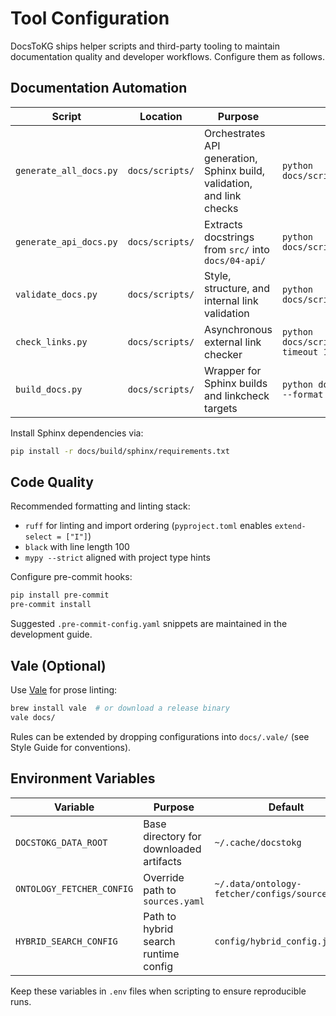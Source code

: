 # Tool Configuration

DocsToKG ships helper scripts and third-party tooling to maintain documentation quality and developer workflows. Configure them as follows.

## Documentation Automation

| Script | Location | Purpose | Usage |
|--------|----------|---------|-------|
| `generate_all_docs.py` | `docs/scripts/` | Orchestrates API generation, Sphinx build, validation, and link checks | `python docs/scripts/generate_all_docs.py` |
| `generate_api_docs.py` | `docs/scripts/` | Extracts docstrings from `src/` into `docs/04-api/` | `python docs/scripts/generate_api_docs.py` |
| `validate_docs.py` | `docs/scripts/` | Style, structure, and internal link validation | `python docs/scripts/validate_docs.py` |
| `check_links.py` | `docs/scripts/` | Asynchronous external link checker | `python docs/scripts/check_links.py --timeout 10` |
| `build_docs.py` | `docs/scripts/` | Wrapper for Sphinx builds and linkcheck targets | `python docs/scripts/build_docs.py --format html` |

Install Sphinx dependencies via:

```bash
pip install -r docs/build/sphinx/requirements.txt
```

## Code Quality

Recommended formatting and linting stack:

- `ruff` for linting and import ordering (`pyproject.toml` enables `extend-select = ["I"]`)
- `black` with line length 100
- `mypy --strict` aligned with project type hints

Configure pre-commit hooks:

```bash
pip install pre-commit
pre-commit install
```

Suggested `.pre-commit-config.yaml` snippets are maintained in the development guide.

## Vale (Optional)

Use [Vale](https://vale.sh/) for prose linting:

```bash
brew install vale  # or download a release binary
vale docs/
```

Rules can be extended by dropping configurations into `docs/.vale/` (see Style Guide for conventions).

## Environment Variables

| Variable | Purpose | Default |
|----------|---------|---------|
| `DOCSTOKG_DATA_ROOT` | Base directory for downloaded artifacts | `~/.cache/docstokg` |
| `ONTOLOGY_FETCHER_CONFIG` | Override path to `sources.yaml` | `~/.data/ontology-fetcher/configs/sources.yaml` |
| `HYBRID_SEARCH_CONFIG` | Path to hybrid search runtime config | `config/hybrid_config.json` |

Keep these variables in `.env` files when scripting to ensure reproducible runs.
